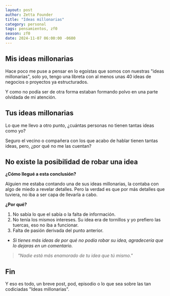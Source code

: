 ```yaml
---
layout: post
author: Zetta Founder
title: "Ideas millonarias"
category: personal
tags: pensamientos, zf0
season: zf0
date: 2024-11-07 06:00:00 -0600
---
```


## Mis ideas millonarias

Hace poco me puse a pensar en lo egoístas que somos con nuestras "ideas millonarias", solo yo, tengo una libreta con al menos unas 40 ideas de negocios o proyectos ya estructurados.

Y como no podía ser de otra forma estaban formando polvo en una parte olvidada de mi atención.

## Tus ideas millonarias

Lo que me llevo a otro punto, ¿cuántas personas no tienen tantas ideas como yo?

Seguro el vecino o compañera con los que acabo de hablar tienen tantas ideas, pero, ¿por qué no me las cuentan?

## No existe la posibilidad de robar una idea

**¿Cómo llegué a esta conclusión?**

Alguien me estaba contando una de sus ideas millonarias, la contaba con algo de miedo a revelar detalles. Pero la verdad es que por más detalles que tuviera, no iba a ser capa de llevarla a cabo.

**¿Por qué?**

1. No sabía lo que el sabía o la falta de información.
2. No tenía los mismos intereses. Su idea era de tornillos y yo prefiero las tuercas, eso no iba a funcionar.
3. Falta de pasión derivada del punto anterior.

- *Si tienes más ideas de por qué no podía robar su idea, agradecería que lo dejaras en un comentario.*

> *"Nadie está más enamorado de tu idea que tú mismo."*

## Fin

Y eso es todo, un breve post, pod, episodio o lo que sea sobre las tan codiciadas "Ideas millonarias".